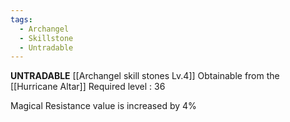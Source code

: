 ```yaml
---
tags:
  - Archangel
  - Skillstone
  - Untradable
---
```

**UNTRADABLE**
[[Archangel skill stones Lv.4]]
Obtainable from the [[Hurricane Altar]]
Required level : 36

Magical Resistance value is increased by 4%